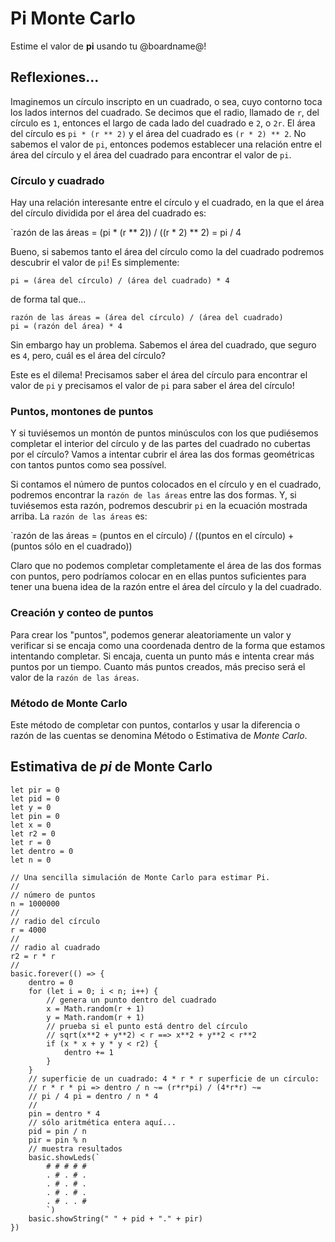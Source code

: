 # Pi Monte Carlo

Estime el valor de **pi** usando tu @boardname@!

## Reflexiones...

Imaginemos un círculo inscripto en un cuadrado, o sea, cuyo contorno toca los lados internos del cuadrado. Se decimos que el radio, llamado de `r`, del círculo es `1`, entonces el largo de cada lado del cuadrado e `2`, o `2r`. El área del círculo es `pi * (r ** 2)` y el área del cuadrado es `(r * 2) ** 2`. No sabemos el valor de `pi`, entonces podemos establecer una relación entre el área del círculo y el área del cuadrado para encontrar el valor de `pi`.

### Círculo y cuadrado

Hay una relación interesante entre el círculo y el cuadrado, en la que el área del círculo dividida por el área del cuadrado es:

`razón de las áreas = (pi * (r ** 2)) / ((r * 2) ** 2) = pi / 4

Bueno, si sabemos tanto el área del círculo como la del cuadrado podremos descubrir el valor de `pi`! Es simplemente:

    pi = (área del círculo) / (área del cuadrado) * 4

de forma tal que...

    razón de las áreas = (área del círculo) / (área del cuadrado)
    pi = (razón del área) * 4

Sin embargo hay un problema. Sabemos el área del cuadrado, que seguro es `4`, pero, cuál es el área del círculo?

Este es el dilema! Precisamos saber el área del círculo para encontrar el valor de `pi` y precisamos el valor de `pi` para saber el área del círculo!

### Puntos, montones de puntos

Y si tuviésemos un montón de puntos minúsculos con los que pudiésemos completar el interior del círculo y de las partes del cuadrado no cubertas por el círculo? Vamos a intentar cubrir el área las dos formas geométricas con tantos puntos como sea possível.

Si contamos el número de puntos colocados en el círculo y en el cuadrado, podremos encontrar la `razón de las áreas` entre las dos formas. Y, si tuviésemos esta razón, podremos descubrir `pi` en la ecuación mostrada arriba. La `razón de las áreas` es:

`razón de las áreas = (puntos en el círculo) / ((puntos en el círculo) + (puntos sólo en el cuadrado))

Claro que no podemos completar completamente el área de las dos formas con puntos, pero podríamos colocar en en ellas puntos suficientes para tener una buena idea de la razón entre el área del círculo y la del cuadrado.

### Creación y conteo de puntos

Para crear los "puntos", podemos generar aleatoriamente un valor y verificar si se encaja como una coordenada dentro de la forma que estamos intentando completar. Si encaja, cuenta un punto más e intenta crear más puntos por un tiempo. Cuanto más puntos creados, más preciso será el valor de la `razón de las áreas`.

### Método de Monte Carlo

Este método de completar con puntos, contarlos y usar la diferencia o razón de las cuentas se denomina Método o Estimativa de *Monte Carlo*.

## Estimativa de *pi* de Monte Carlo

```blocks
let pir = 0
let pid = 0
let y = 0
let pin = 0
let x = 0
let r2 = 0
let r = 0
let dentro = 0
let n = 0

// Una sencilla simulación de Monte Carlo para estimar Pi.
//
// número de puntos
n = 1000000
//
// radio del círculo
r = 4000
//
// radio al cuadrado
r2 = r * r
//
basic.forever(() => {
    dentro = 0
    for (let i = 0; i < n; i++) {
        // genera un punto dentro del cuadrado
        x = Math.random(r + 1)
        y = Math.random(r + 1)
        // prueba si el punto está dentro del círculo
        // sqrt(x**2 + y**2) < r ==> x**2 + y**2 < r**2
        if (x * x + y * y < r2) {
            dentro += 1
        }
    }
    // superficie de un cuadrado: 4 * r * r superficie de un círculo:
    // r * r * pi => dentro / n ~= (r*r*pi) / (4*r*r) ~=
    // pi / 4 pi = dentro / n * 4
    //
    pin = dentro * 4
    // sólo aritmética entera aquí...
    pid = pin / n
    pir = pin % n
    // muestra resultados
    basic.showLeds(`
        # # # # #
        . # . # .
        . # . # .
        . # . # .
        . # . . #
        `)
    basic.showString(" " + pid + "." + pir)
})
```